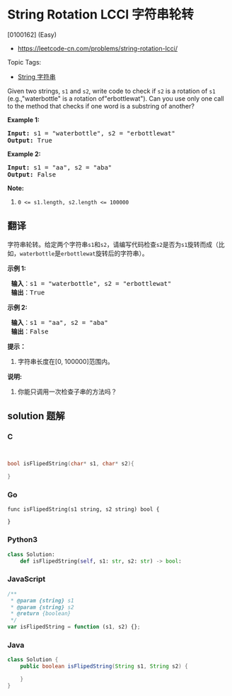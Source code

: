 # String Rotation LCCI 字符串轮转

[0100162] (Easy)

- https://leetcode-cn.com/problems/string-rotation-lcci/

Topic Tags:

- [String 字符串](https://leetcode-cn.com/tag/string/)

Given two strings, `s1` and `s2`, write code to check if `s2` is a rotation of `s1` (e.g.,"waterbottle" is a rotation of"erbottlewat"). Can you use only one call to the method that checks if one word is a substring of another?

**Example 1:**

<pre><strong>Input: </strong>s1 = <span id="example-input-1-1">"waterbottle"</span>, s2 = <span id="example-input-1-2">"</span>erbottlewat<span>"</span>
<strong>Output: </strong><span id="example-output-1">True</span>
</pre>

**Example 2:**

<pre><strong>Input: </strong>s1 = "aa", s2 = "aba"
<strong>Output: </strong>False
</pre>

**Note:**

1.  `0 <= s1.length, s2.length <= 100000`

## 翻译

字符串轮转。给定两个字符串`s1`和`s2`，请编写代码检查`s2`是否为`s1`旋转而成（比如，`waterbottle`是`erbottlewat`旋转后的字符串）。

**示例 1:**

<pre><strong> 输入</strong>：s1 = "waterbottle", s2 = "erbottlewat"
<strong> 输出</strong>：True
</pre>

**示例 2:**

<pre><strong> 输入</strong>：s1 = "aa", s2 = "aba"
<strong> 输出</strong>：False
</pre>

**提示：**

1.  字符串长度在\[0, 100000\]范围内。

**说明:**

1.  你能只调用一次检查子串的方法吗？

## solution 题解

### C

```c


bool isFlipedString(char* s1, char* s2){

}


```

### Go

```golang
func isFlipedString(s1 string, s2 string) bool {

}
```

### Python3

```python
class Solution:
    def isFlipedString(self, s1: str, s2: str) -> bool:
```

### JavaScript

```javascript
/**
 * @param {string} s1
 * @param {string} s2
 * @return {boolean}
 */
var isFlipedString = function (s1, s2) {};
```

### Java

```java
class Solution {
    public boolean isFlipedString(String s1, String s2) {

    }
}
```
